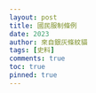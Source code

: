```yaml
---
layout: post
title: 國民服制條例
date: 2023
author: 來自銀灰條紋貓
tags: [史料]
comments: true
toc: true
pinned: true
---
```

